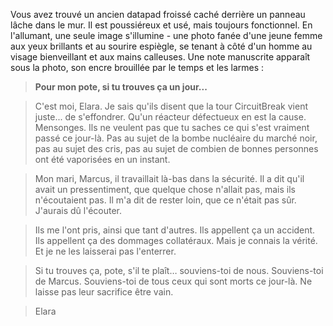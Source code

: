 Vous avez trouvé un ancien datapad froissé caché derrière un panneau lâche dans le mur. Il est poussiéreux et usé, mais toujours fonctionnel. En l'allumant, une seule image s'illumine - une photo fanée d'une jeune femme aux yeux brillants et au sourire espiègle, se tenant à côté d'un homme au visage bienveillant et aux mains calleuses. Une note manuscrite apparaît sous la photo, son encre brouillée par le temps et les larmes :

> **Pour mon pote, si tu trouves ça un jour...**

> C'est moi, Elara. Je sais qu'ils disent que la tour CircuitBreak vient juste... de s'effondrer. Qu'un réacteur défectueux en est la cause. Mensonges. Ils ne veulent pas que tu saches ce qui s'est vraiment passé ce jour-là. Pas au sujet de la bombe nucléaire du marché noir, pas au sujet des cris, pas au sujet de combien de bonnes personnes ont été vaporisées en un instant.

> Mon mari, Marcus, il travaillait là-bas dans la sécurité. Il a dit qu'il avait un pressentiment, que quelque chose n'allait pas, mais ils n'écoutaient pas. Il m'a dit de rester loin, que ce n'était pas sûr. J'aurais dû l'écouter.

> Ils me l'ont pris, ainsi que tant d'autres. Ils appellent ça un accident. Ils appellent ça des dommages collatéraux. Mais je connais la vérité. Et je ne les laisserai pas l'enterrer.

> Si tu trouves ça, pote, s'il te plaît… souviens-toi de nous. Souviens-toi de Marcus. Souviens-toi de tous ceux qui sont morts ce jour-là. Ne laisse pas leur sacrifice être vain.

> Elara
